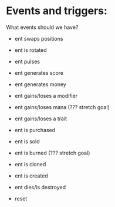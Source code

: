 

# Events and triggers:
What events should we have?

- ent swaps positions
- ent is rotated

- ent pulses
- ent generates score
- ent generates money

- ent gains/loses a modifier
- ent gains/loses mana (??? stretch goal) 
- ent gains/loses a trait

- ent is purchased
- ent is sold

- ent is burned (??? stretch goal)
- ent is cloned
- ent is created
- ent dies/is destroyed

- reset



